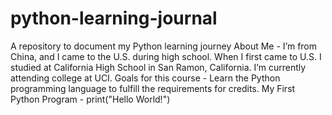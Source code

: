 # python-learning-journal
A repository to document my Python learning journey
About Me - I’m from China, and I came to the U.S. during high school. When I first came to U.S. I studied at California High School in San Ramon, California. I’m currently attending college at UCI.
Goals for this course - Learn the Python programming language to fulfill the requirements for credits.
My First Python Program - print("Hello World!")
